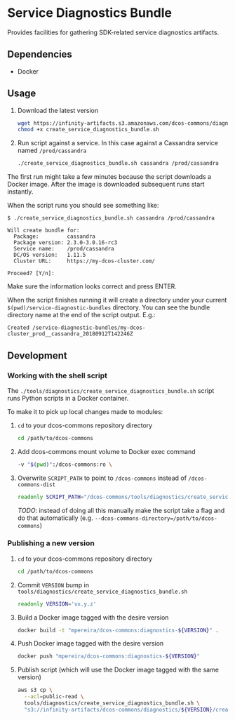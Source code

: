 # Service Diagnostics Bundle

Provides facilities for gathering SDK-related service diagnostics artifacts.

## Dependencies
- Docker

## Usage

1. Download the latest version

   ```bash
   wget https://infinity-artifacts.s3.amazonaws.com/dcos-commons/diagnostics/v0.1.0/create_service_diagnostics_bundle.sh
   chmod +x create_service_diagnostics_bundle.sh
   ```

1. Run script against a service. In this case against a Cassandra service named `/prod/cassandra`

   ```bash
   ./create_service_diagnostics_bundle.sh cassandra /prod/cassandra
   ```

The first run might take a few minutes because the script downloads a Docker image. After the image is downloaded
subsequent runs start instantly.

When the script runs you should see something like:
```
$ ./create_service_diagnostics_bundle.sh cassandra /prod/cassandra

Will create bundle for:
  Package:         cassandra
  Package version: 2.3.0-3.0.16-rc3
  Service name:    /prod/cassandra
  DC/OS version:   1.11.5
  Cluster URL:     https://my-dcos-cluster.com/

Proceed? [Y/n]:
```

Make sure the information looks correct and press ENTER.

When the script finishes running it will create a directory under your current `$(pwd)/service-diagnostic-bundles`
directory. You can see the bundle directory name at the end of the script output. E.g.:
```
Created /service-diagnostic-bundles/my-dcos-cluster_prod__cassandra_20180912T142246Z
```

## Development

### Working with the shell script
The `./tools/diagnostics/create_service_diagnostics_bundle.sh` script runs Python scripts in a Docker container.

To make it to pick up local changes made to modules:

1. `cd` to your dcos-commons repository directory

   ```bash
   cd /path/to/dcos-commons
   ```

1. Add dcos-commons mount volume to Docker exec command

   ```bash
   -v "$(pwd)":/dcos-commons:ro \
   ```

1. Overwrite `SCRIPT_PATH` to point to `/dcos-commons` instead of `/dcos-commons-dist`

   ```bash
   readonly SCRIPT_PATH="/dcos-commons/tools/diagnostics/create_service_diagnostics_bundle.py"
   ```

   *TODO*: instead of doing all this manually make the script take a flag and do that automatically (e.g.
   `--dcos-commons-directory=/path/to/dcos-commons`)

### Publishing a new version

1. `cd` to your dcos-commons repository directory

   ```bash
   cd /path/to/dcos-commons
   ```

1. Commit `VERSION` bump in `tools/diagnostics/create_service_diagnostics_bundle.sh`

   ```bash
   readonly VERSION='vx.y.z'
   ```

1. Build a Docker image tagged with the desire version

   ```bash
   docker build -t "mpereira/dcos-commons:diagnostics-${VERSION}" .
   ```

1. Push Docker image tagged with the desire version

   ```bash
   docker push "mpereira/dcos-commons:diagnostics-${VERSION}"
   ```

1. Publish script (which will use the Docker image tagged with the same version)

   ```bash
   aws s3 cp \
     --acl=public-read \
     tools/diagnostics/create_service_diagnostics_bundle.sh \
     "s3://infinity-artifacts/dcos-commons/diagnostics/${VERSION}/create_service_diagnostics_bundle.sh"
   ```
